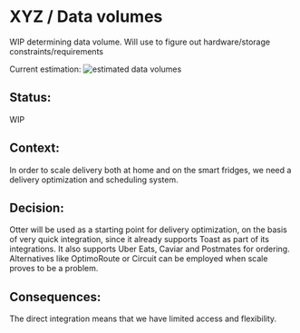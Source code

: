 # XYZ / Data volumes

WIP determining data volume. Will use to figure out hardware/storage constraints/requirements

Current estimation: ![estimated data volumes](lynnlangit/architects-who-code/Kata-2024/images/2024-Kata-data-volumes.png)

## Status: 
WIP

## Context: 
In order to scale delivery both at home and on the smart fridges, we need a delivery optimization and scheduling system.

## Decision: 
Otter will be used as a starting point for delivery optimization, on the basis of very quick integration, since it already supports Toast as part of its integrations. It also supports Uber Eats, Caviar and Postmates for ordering. Alternatives like OptimoRoute or Circuit can be employed when scale proves to be a problem.

## Consequences: 
The direct integration means that we have limited access and flexibility.

